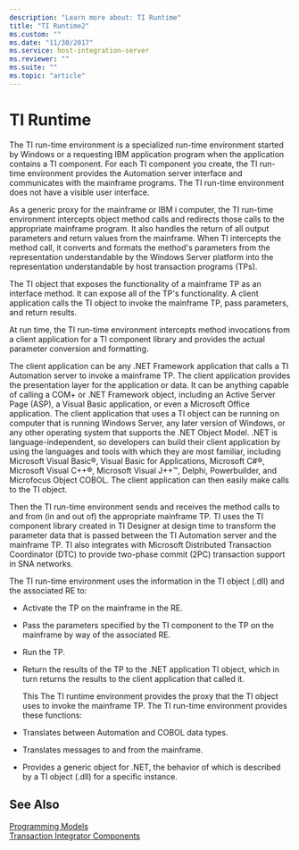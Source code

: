```yaml
---
description: "Learn more about: TI Runtime"
title: "TI Runtime2"
ms.custom: ""
ms.date: "11/30/2017"
ms.service: host-integration-server
ms.reviewer: ""
ms.suite: ""
ms.topic: "article"
---
```

# TI Runtime
The TI run-time environment is a specialized run-time environment started by Windows or a requesting IBM application program when the application contains a TI component. For each TI component you create, the TI run-time environment provides the Automation server interface and communicates with the mainframe programs. The TI run-time environment does not have a visible user interface.  
  
 As a generic proxy for the mainframe or IBM i computer, the TI run-time environment intercepts object method calls and redirects those calls to the appropriate mainframe program. It also handles the return of all output parameters and return values from the mainframe. When TI intercepts the method call, it converts and formats the method's parameters from the representation understandable by the Windows Server platform into the representation understandable by host transaction programs (TPs).  
  
 The TI object that exposes the functionality of a mainframe TP as an interface method. It can expose all of the TP's functionality. A client application calls the TI object to invoke the mainframe TP, pass parameters, and return results.  
  
 At run time, the TI run-time environment intercepts method invocations from a client application for a TI component library and provides the actual parameter conversion and formatting.  
  
 The client application can be any .NET Framework application that calls a TI Automation server to invoke a mainframe TP. The client application provides the presentation layer for the application or data. It can be anything capable of calling a COM+ or .NET Framework object, including an Active Server Page (ASP), a Visual Basic application, or even a Microsoft Office application. The client application that uses a TI object can be running on computer that is running Windows Server, any later version of Windows, or any other operating system that supports the .NET Object Model. .NET is language-independent, so developers can build their client application by using the languages and tools with which they are most familiar, including Microsoft Visual Basic®, Visual Basic for Applications, Microsoft C#®, Microsoft Visual C++®, Microsoft Visual J++™, Delphi, Powerbuilder, and Microfocus Object COBOL. The client application can then easily make calls to the TI object.  
  
 Then the TI run-time environment sends and receives the method calls to and from (in and out of) the appropriate mainframe TP. TI uses the TI component library created in TI Designer at design time to transform the parameter data that is passed between the TI Automation server and the mainframe TP. TI also integrates with Microsoft Distributed Transaction Coordinator (DTC) to provide two-phase commit (2PC) transaction support in SNA networks.  
  
 The TI run-time environment uses the information in the TI object (.dll) and the associated RE to:  
  
- Activate the TP on the mainframe in the RE.  
  
- Pass the parameters specified by the TI component to the TP on the mainframe by way of the associated RE.  
  
- Run the TP.  
  
- Return the results of the TP to the .NET application TI object, which in turn returns the results to the client application that called it.  
  
  This The TI runtime environment provides the proxy that the TI object uses to invoke the mainframe TP. The TI run-time environment provides these functions:  
  
- Translates between Automation and COBOL data types.  
  
- Translates messages to and from the mainframe.  
  
- Provides a generic object for .NET, the behavior of which is described by a TI object (.dll) for a specific instance.  
  
## See Also  
 [Programming Models](../core/programming-models2.md)   
 [Transaction Integrator Components](../core/transaction-integrator-components1.md)
